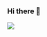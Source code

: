 ### Hi there 👋

<img src="https://capsule-render.vercel.app/api?type=venom&color=bfadd7&height=50&section=header&text=Yuha%20Lee&&fontColor=white&fontSize=70" />

